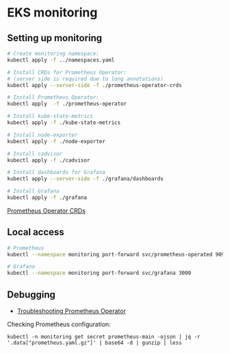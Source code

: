 # EKS monitoring

## Setting up monitoring

```bash
# Create monitoring namespace:
kubectl apply -f ../namespaces.yaml

# Install CRDs for Prometheus Operator:
# (server side is required due to long annotations)
kubectl apply --server-side -f ./prometheus-operator-crds

# Install Prometheus Operator:
kubectl apply  -f ./prometheus-operator

# Install kube-state-metrics
kubectl apply -f ./kube-state-metrics

# Install node-exporter
kubectl apply -f ./node-exporter

# Install cadvisor
kubectl apply -f ./cadvisor

# Install dashboards for Grafana
kubectl apply --server-side -f ./grafana/dashboards

# Install Grafana
kubectl apply -f ./grafana
```

[Prometheus Operator CRDs](https://github.com/prometheus-operator/prometheus-operator/tree/v0.63.0/example/prometheus-operator-crd-full)

## Local access

```bash
# Prometheus
kubectl --namespace monitoring port-forward svc/prometheus-operated 9090

# Grafana
kubectl --namespace monitoring port-forward svc/grafana 3000
```

## Debugging

- [Troubleshooting Prometheus Operator](https://github.com/prometheus-operator/prometheus-operator/blob/main/Documentation/troubleshooting.md)

Checking Prometheus configuration:
```
kubectl -n monitoring get secret prometheus-main -ojson | jq -r '.data["prometheus.yaml.gz"]' | base64 -d | gunzip | less
```
